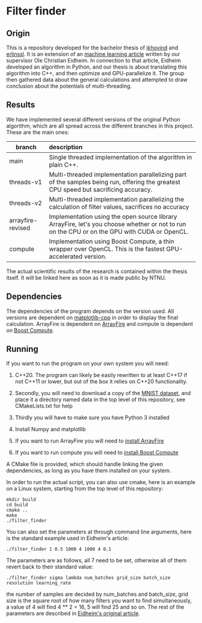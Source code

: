 # Filter finder

## Origin

This is a repository developed for the bachelor thesis of [ikhovind](https:://github.com/ikhovind) and [erlinssl](https://github.com/erlinssl). It is an extension of an [machine learning article](https://arxiv.org/abs/2205.00920) written by our supervisor Ole Christian Eidheim. In connection to that article, Eidheim developed an algorithm in Python, and our thesis is about translating this algorithm into C++, and then optimize and GPU-parallelize it. The group then gathered data about the general calculations and attempted to draw conclusion about the potentials of multi-threading.

## Results

We have implemented several different versions of the original Python algorithm, which are all spread across the different branches in this project. These are the main ones:

| branch            | description                                                  |
| ----------------- | :----------------------------------------------------------- |
| main              | Single threaded implementation of the algorithm in plain C++. |
| threads-v1        | Multi-threaded implementation parallelizing part of the samples being run, offering the greatest CPU speed but sacrificing accuracy. |
| threads-v2        | Multi-threaded implementation parallelizing the calculation of filter values, sacrifices no accuracy |
| arrayfire-revised | Implementation using the open source library ArrayFire, let's you choose whether or not to run on the CPU or on the GPU with CUDA or OpenCL. |
| compute           | Implementation using Boost Compute, a thin wrapper over OpenCL. This is the fastest GPU-accelerated version. |

The actual scientific results of the research is contained within the thesis itself. It will be linked here as soon as it is made public by NTNU.

## Dependencies

The dependencies of the program depends on the version used. All versions are dependent on [matplotlib-cpp](https://github.com/lava/matplotlib-cpp) in order to display the final calculation. ArrayFire is dependent on [ArrayFire](https://github.com/arrayfire/arrayfire) and compute is dependent on [Boost Compute](https://github.com/boostorg/compute).



## Running

If you want to run the program on your own system you will need:

1. C++20. The program can likely be easily rewritten to at least C++17 if not C++11 or lower, but out of the box it relies on C++20 functionality.  

2. Secondly, you will need to download a copy of the [MNIST dataset](http://yann.lecun.com/exdb/mnist/), and place it a directory named data in the top level of this repository, see CMakeLists.txt for help
3. Thirdly you will have to make sure you have Python 3 installed
4. Install Numpy and matplotlib
5. If you want to run ArrayFire you will need to [install ArrayFire](https://arrayfire.org/docs/installing.htm)
6. If you want to run compute you will need to [install Boost Compute](http://boostorg.github.io/compute/boost_compute/getting_started.html)

A CMake file is provided, which should handle linking the given dependencies, as long as you have them installed on your system. 



In order to run the actual script, you can also use cmake, here is an example on a Linux system, starting from the top level of this repository:

```
mkdir build
cd build
cmake ..
make
./filter_finder
```

You can also set the parameters at through command line arguments, here is the standard example used in Eidheim's article:

```
./filter_finder 1 0.5 1000 4 1000 4 0.1
```

The parameters are as follows, all 7 need to be set, otherwise all of them revert back to their standard value:

```
./filter_finder sigma lambda num_batches grid_size batch_size resolution learning_rate
```

the number of samples are decided by num_batches and batch_size, grid size is the square root of how many filters you want to  find simultaneously, a value of 4 will find 4 ** 2 = 16, 5 will find 25 and so on. The rest of the parameters are described in [Eidheim's original article](https://arxiv.org/abs/2205.00920).

